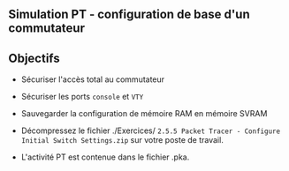 ## Simulation PT  - configuration  de base d'un commutateur

## Objectifs

- Sécuriser l'accès total au commutateur 

- Sécuriser les ports ```console``` et ```VTY```

- Sauvegarder la configuration de mémoire RAM en mémoire SVRAM


- Décompressez le fichier ./Exercices/ ```2.5.5 Packet Tracer - Configure Initial Switch Settings.zip``` sur votre poste de travail.

- L'activité  PT est contenue dans le fichier .pka. 